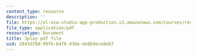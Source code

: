 ```yaml
---
content_type: resource
description: ''
file: https://ol-ocw-studio-app-production.s3.amazonaws.com/courses/res-6-012-introduction-to-probability-spring-2018/2843d78d99fbb4f643bede8b9ece0eb7_nQukfQgIIqw.pdf
file_type: application/pdf
resourcetype: Document
title: 3play pdf file
uid: 2843d78d-99fb-b4f6-43be-de8b9ece0eb7
---
```

